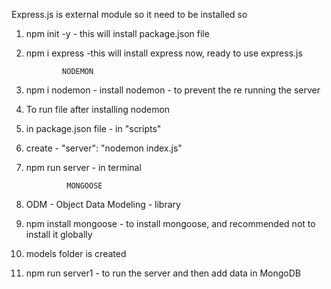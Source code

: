 Express.js is external module so it need to be installed so
1.  npm init  -y - this will install package.json file
2.  npm i express -this will install express
    now, ready to use express.js

                NODEMON

3.  npm i nodemon - install nodemon - to prevent the re running the server
4.  To run file after installing nodemon
5.  in package.json file - in "scripts"
6.  create - "server": "nodemon index.js"
7. npm run server - in terminal

                MONGOOSE
8. ODM - Object Data Modeling - library
9. npm install mongoose - to install mongoose, and recommended not to install it globally
10. models folder is created
11. npm run server1 - to run the server and then add data in MongoDB